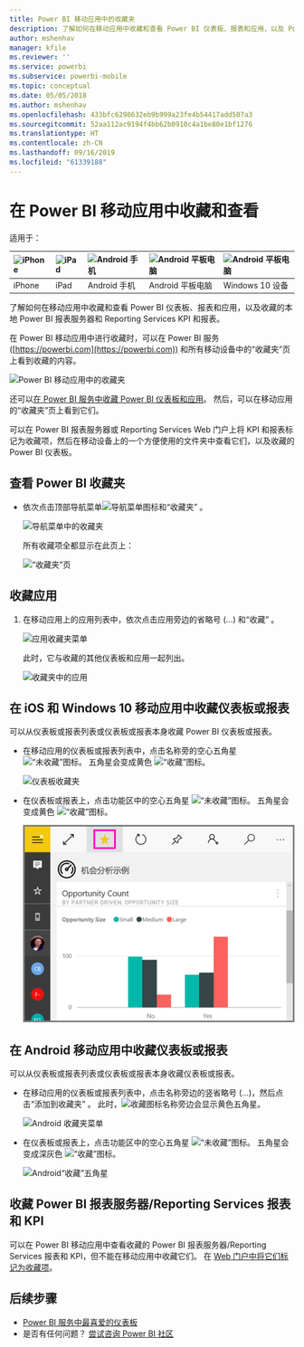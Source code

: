```yaml
---
title: Power BI 移动应用中的收藏夹
description: 了解如何在移动应用中收藏和查看 Power BI 仪表板、报表和应用，以及 Power BI 报表服务器和 Reporting Services 报表和 KPI。
author: mshenhav
manager: kfile
ms.reviewer: ''
ms.service: powerbi
ms.subservice: powerbi-mobile
ms.topic: conceptual
ms.date: 05/05/2018
ms.author: mshenhav
ms.openlocfilehash: 433bfc6298632eb9b999a23fe4b54417add507a3
ms.sourcegitcommit: 52aa112ac9194f4bb62b0910c4a1be80e1bf1276
ms.translationtype: HT
ms.contentlocale: zh-CN
ms.lasthandoff: 09/16/2019
ms.locfileid: "61339188"
---
```

# <a name="make-and-view-favorites-in-the-power-bi-mobile-apps"></a>在 Power BI 移动应用中收藏和查看
适用于：

| ![iPhone](./media/mobile-apps-favorites/iphone-logo-50-px.png) | ![iPad](./media/mobile-apps-favorites/ipad-logo-50-px.png) | ![Android 手机](./media/mobile-apps-favorites/android-phone-logo-50-px.png) | ![Android 平板电脑](./media/mobile-apps-favorites/android-tablet-logo-50-px.png) | ![Android 平板电脑](./media/mobile-apps-favorites/win-10-logo-50-px.png) |
|:--- |:--- |:--- |:--- |:--- |
| iPhone |iPad |Android 手机 |Android 平板电脑 |Windows 10 设备 |

了解如何在移动应用中收藏和查看 Power BI 仪表板、报表和应用，以及收藏的本地 Power BI 报表服务器和 Reporting Services KPI 和报表。

在 Power BI 移动应用中进行收藏时，可以在 Power BI 服务 ([https://powerbi.com](https://powerbi.com)) 和所有移动设备中的“收藏夹”页上看到收藏的内容。 

![Power BI 移动应用中的收藏夹](./media/mobile-apps-favorites/power-bi-android-favorites-reports.png)


还可以[在 Power BI 服务中收藏 Power BI 仪表板和应用](../end-user-favorite.md)。 然后，可以在移动应用的“收藏夹”页上看到它们。

可以在 Power BI 报表服务器或 Reporting Services Web 门户上将 KPI 和报表标记为收藏项，然后在移动设备上的一个方便使用的文件夹中查看它们，以及收藏的 Power BI 仪表板。

## <a name="view-your-power-bi-favorites"></a>查看 Power BI 收藏夹
* 依次点击顶部导航菜单![导航菜单图标](./media/mobile-apps-favorites/power-bi-iphone-global-nav-button.png)和“收藏夹”  。
  
  ![导航菜单中的收藏夹](./media/mobile-apps-favorites/power-bi-ipad-faves-pbi-report-server.png)
  
  所有收藏项全都显示在此页上：
  
  ![“收藏夹”页](./media/mobile-apps-favorites/power-bi-ipad-favorites.png)

## <a name="make-an-app-a-favorite"></a>收藏应用
1. 在移动应用上的应用列表中，依次点击应用旁边的省略号 (...) 和“收藏”  。
   
    ![应用收藏夹菜单](./media/mobile-apps-favorites/power-bi-android-favorite-app-ellipsis.png)
   
    此时，它与收藏的其他仪表板和应用一起列出。
   
    ![收藏夹中的应用](./media/mobile-apps-favorites/power-bi-android-favorite-apps.png)

## <a name="make-a-dashboard-or-report-a-favorite-in-the-ios-and-windows-10-mobile-apps"></a>在 iOS 和 Windows 10 移动应用中收藏仪表板或报表
可以从仪表板或报表列表或仪表板或报表本身收藏 Power BI 仪表板或报表。

* 在移动应用的仪表板或报表列表中，点击名称旁的空心五角星 ![“未收藏”图标](./././media/mobile-apps-favorites/power-bi-mobile-not-favorite-icon.png)。 五角星会变成黄色 ![“收藏”图标](./././media/mobile-apps-favorites/power-bi-mobile-yes-favorite-icon.png)。
  
    ![仪表板收藏夹](./media/mobile-apps-favorites/power-bi-mobile-make-dashboard-favorite.png)
* 在仪表板或报表上，点击功能区中的空心五角星 ![“未收藏”图标](./././media/mobile-apps-favorites/power-bi-mobile-not-favorite-icon.png)。 五角星会变成黄色 ![“收藏”图标](./././media/mobile-apps-favorites/power-bi-mobile-yes-favorite-icon.png)。
  
    ![已选择“收藏夹”图标](./media/mobile-apps-favorites/power-bi-mobile-favorite-selected.png)

## <a name="make-a-dashboard-or-report-a-favorite-in-the-android-mobile-apps"></a>在 Android 移动应用中收藏仪表板或报表
可以从仪表板或报表列表或仪表板或报表本身收藏仪表板或报表。

* 在移动应用的仪表板或报表列表中，点击名称旁边的竖省略号 (...)，然后点击“添加到收藏夹”  。 此时，![收藏图标](./././media/mobile-apps-favorites/power-bi-mobile-yes-favorite-icon.png)名称旁边会显示黄色五角星。
  
    ![Android 收藏夹菜单](./media/mobile-apps-favorites/power-bi-android-make-favorite.png)
* 在仪表板或报表上，点击功能区中的空心五角星 ![“未收藏”图标](./././media/mobile-apps-favorites/power-bi-mobile-not-favorite-icon.png)。 五角星会变成深灰色 ![“收藏”图标](./media/mobile-apps-favorites/power-bi-android-favorite-icon.png)。
  
    ![Android“收藏”五角星](./media/mobile-apps-favorites/power-bi-android-favorite-in-dashboard.png)

## <a name="make-favorite-power-bi-report-server-and-reporting-services-reports-and-kpis"></a>收藏 Power BI 报表服务器/Reporting Services 报表和 KPI
可以在 Power BI 移动应用中查看收藏的 Power BI 报表服务器/Reporting Services 报表和 KPI，但不能在移动应用中收藏它们。 在 [Web 门户中将它们标记为收藏项](../../report-server/tutorial-explore-report-server-web-portal.md#tag-your-favorites)。 

## <a name="next-steps"></a>后续步骤
* [Power BI 服务中最喜爱的仪表板](../end-user-favorite.md) 
* 是否有任何问题？ [尝试咨询 Power BI 社区](http://community.powerbi.com/)


